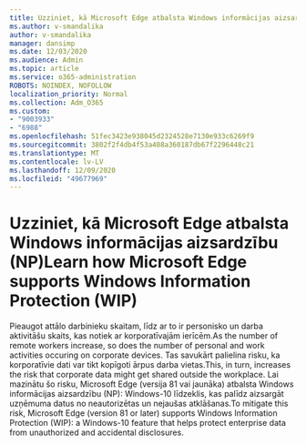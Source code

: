 ```yaml
---
title: Uzziniet, kā Microsoft Edge atbalsta Windows informācijas aizsardzību (NP)
ms.author: v-smandalika
author: v-smandalika
manager: dansimp
ms.date: 12/03/2020
ms.audience: Admin
ms.topic: article
ms.service: o365-administration
ROBOTS: NOINDEX, NOFOLLOW
localization_priority: Normal
ms.collection: Adm_O365
ms.custom:
- "9003933"
- "6988"
ms.openlocfilehash: 51fec3423e938045d2324528e7130e933c6269f9
ms.sourcegitcommit: 3802f2f4db4f53a408a360187db67f2296448c21
ms.translationtype: MT
ms.contentlocale: lv-LV
ms.lasthandoff: 12/09/2020
ms.locfileid: "49677969"
---
```

# <a name="learn-how-microsoft-edge-supports-windows-information-protection-wip"></a><span data-ttu-id="f727f-102">Uzziniet, kā Microsoft Edge atbalsta Windows informācijas aizsardzību (NP)</span><span class="sxs-lookup"><span data-stu-id="f727f-102">Learn how Microsoft Edge supports Windows Information Protection (WIP)</span></span>

<span data-ttu-id="f727f-103">Pieaugot attālo darbinieku skaitam, līdz ar to ir personisko un darba aktivitāšu skaits, kas notiek ar korporatīvajām ierīcēm.</span><span class="sxs-lookup"><span data-stu-id="f727f-103">As the number of remote workers increase, so does the number of personal and work activities occuring on corporate devices.</span></span> <span data-ttu-id="f727f-104">Tas savukārt palielina risku, ka korporatīvie dati var tikt kopīgoti ārpus darba vietas.</span><span class="sxs-lookup"><span data-stu-id="f727f-104">This, in turn, increases the risk that corporate data might get shared outside the workplace.</span></span> <span data-ttu-id="f727f-105">Lai mazinātu šo risku, Microsoft Edge (versija 81 vai jaunāka) atbalsta Windows informācijas aizsardzību (NP): Windows-10 līdzeklis, kas palīdz aizsargāt uzņēmuma datus no neautorizētas un nejaušas atklāšanas.</span><span class="sxs-lookup"><span data-stu-id="f727f-105">To mitigate this risk, Microsoft Edge (version 81 or later) supports Windows Information Protection (WIP): a Windows-10 feature that helps protect enterprise data from unauthorized and accidental disclosures.</span></span>

